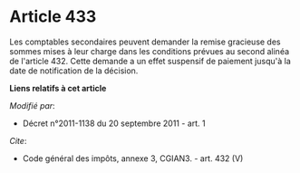 # Article 433

Les comptables secondaires peuvent demander la remise gracieuse des sommes mises à leur charge dans les conditions prévues au
second alinéa de l'article 432. Cette demande a un effet suspensif de paiement jusqu'à la date de notification de la
décision.

**Liens relatifs à cet article**

_Modifié par_:

  - Décret n°2011-1138 du 20 septembre 2011 - art. 1

_Cite_:

  - Code général des impôts, annexe 3, CGIAN3. - art. 432 (V)
